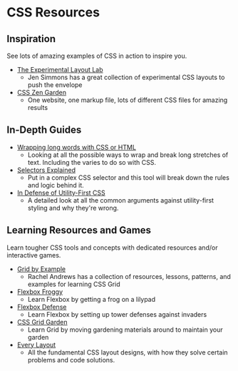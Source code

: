 # CSS Resources

## Inspiration

See lots of amazing examples of CSS in action to inspire you.

* [The Experimental Layout Lab](https://labs.jensimmons.com/)
  * Jen Simmons has a great collection of experimental CSS layouts to push the envelope
* [CSS Zen Garden](http://www.csszengarden.com/)
  * One website, one markup file, lots of different CSS files for amazing results

## In-Depth Guides

* [Wrapping long words with CSS or HTML](https://www.cjcid.com/articles/wrapping-long-words-css-html/)
  * Looking at all the possible ways to wrap and break long stretches of text. Including the varies to do so with CSS.
* [Selectors Explained](https://hugogiraudel.github.io/selectors-explained/)
  * Put in a complex CSS selector and this tool will break down the rules and logic behind it.
* [In Defense of Utility-First CSS](https://frontstuff.io/in-defense-of-utility-first-css)
  * A detailed look at all the common arguments against utility-first styling and why they're wrong.

## Learning Resources and Games

Learn tougher CSS tools and concepts with dedicated resources and/or interactive games.

* [Grid by Example](https://gridbyexample.com/)
  * Rachel Andrews has a collection of resources, lessons, patterns, and examples for learning CSS Grid
* [Flexbox Froggy](https://flexboxfroggy.com/)
  * Learn Flexbox by getting a frog on a lilypad
* [Flexbox Defense](http://www.flexboxdefense.com/)
  * Learn Flexbox by setting up tower defenses against invaders
* [CSS Grid Garden](https://cssgridgarden.com/)
  * Learn Grid by moving gardening materials around to maintain your garden
* [Every Layout](https://every-layout.dev/)
  * All the fundamental CSS layout designs, with how they solve certain problems and code solutions.
